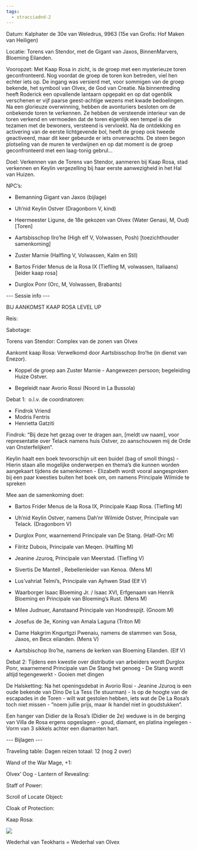 ```yaml
---
tags:
  - stracciadnd-2
---
```

Datum: Kalphater de 30e van Weledrus, 9963 (15e van Grofis: Hof Maken van Heiligen)

Locatie: Torens van Stendor, met de Gigant van Jaxos, BinnenMarvers, Bloeming Eilanden.

Vooropzet: Met Kaap Rosa in zicht, is de groep met een mysterieuze toren geconfronteerd. Nog voordat de groep de toren kon betreden, viel hen echter iets op. De ingang was versierd met, voor sommigen van de groep bekende, het symbool van Olvex, de God van Creatie. Na binnentreding heeft Roderick een opvallende lantaarn opgepakt en op dat ogenblik verschenen er vijf paarse geest-achtige wezens met kwade bedoelingen. Na een glorieuze overwinning, hebben de avonturiers besloten om de onbekende toren te verkennen. Ze hebben de versteende interieur van de toren verkend en vermoeden dat de toren eigenlijk een tempel is die tezamen met de bewoners, versteend is vervloekt. Na de ontdekking en activering van de eerste lichtgevende bol, heeft de groep ook tweede geactiveerd, maar dit keer gebeurde er iets onverwachts. De steen begon plotseling van de muren te verdwijnen en op dat moment is de groep geconfronteerd met een laag-tonig gebrul…

Doel: Verkennen van de Torens van Stendor, aanmeren bij Kaap Rosa, stad verkennen en Keylin vergezelling bij haar eerste aanwezigheid in het Hal van Huizen. 

NPC’s: 

- Bemanning Gigant van Jaxos (bijlage)
    
- Uh’nid Keylin Ostver (Dragonborn V, kind)
    
- Heermeester Ligune, de 18e gekozen van Olvex (Water Genasi, M, Oud)[Toren]
    
- Aartsbisschop Ilro’he (High elf V, Volwassen, Posh) [toezichthouder samenkoming]
    
- Zuster Marnie (Halfling V, Volwassen, Kalm en Stil)
    
- Bartos Frider Menus de la Rosa IX (Tiefling M, volwassen, Italiaans) [leider kaap rosa]
    
- Durglox Ponr (Orc, M, Volwassen, Brabants)
    

--- Sessie info ---

BIJ AANKOMST KAAP ROSA LEVEL UP

Reis: 

Sabotage: 

Torens van Stendor: Complex van de zonen van Olvex

Aankomt kaap Rosa: Verwelkomd door Aartsbisschop Ilro’he (in dienst van Enezor).

- Koppel de groep aan Zuster Marnie - Aangewezen persoon; begeleiding Huize Ostver.
    
- Begeleidt naar Avorio Rossi (Noord in La Bussola)
    

Debat 1:  o.l.v. de coordinatoren:  
- Findrok Vriend  
- Modris Fentris  
- Henrietta Gatziti

Findrok: “Bij deze het gezag over te dragen aan, [meldt uw naam], voor representatie over Telack namens huis Ostver, zo aanschouwen mij de Orde van Onsterfelijken“.

Keylin haalt een boek tevoorschijn uit een buidel (bag of smoll things) - Hierin staan alle mogelijke onderwerpen en thema’s die kunnen worden aangekaart tijdens de samenkomen - Elizabeth wordt vooral aangesproken bij een paar kwesties buiten het boek om, om namens Principale Wilmide te spreken

Mee aan de samenkoming doet:

- Bartos Frider Menus de la Rosa IX, Principale Kaap Rosa. (Tiefling M)
    
- Uh’nid Keylin Ostver, namens Dah’nr Wilmide Ostver, Principale van Telack. (Dragonborn V)
    
- Durglox Ponr, waarnemend Principale van De Stang. (Half-Orc M)
    
- Filritz Dubois, Principale van Meqen. (Halfling M)
    
- Jeanine Jzuroq, Principale van Meerstad. (Tiefling V)
    
- Sivertis De Mantell , Rebellenleider van Kenoa. (Mens M)
    
- Lus’vahriat Telmi’s, Principale van Ayhwen Stad (Elf V)
    
- Waarborger Isaac Bloeming Jr. / Isaac XVI, Erfgenaam van Henrik Bloeming en Principale van Bloeming’s Rust. (Mens M)
    
- Milee Judnuer, Aanstaand Principale van Hondrespijt. (Gnoom M)
    
- Josefus de 3e, Koning van Amala Laguna (Triton M)
    
- Dame Hakgrim Kngurtgzi Pwenaiu, namens de stammen van Sosa, Jaxos, en Becx eilanden. (Mens V)
    
- Aartsbischop Ilro’he, namens de kerken van Bloeming Eilanden. (Elf V)
    

  

Debat 2: Tijdens een kwestie over distributie van arbeiders wordt Durglox Ponr, waarnemend Principale van De Stang het genoeg - De Stang wordt altijd tegengewerkt - Gooien met dingen

De Halsketting: Na het openingsdebat in Avorio Rosi - Jeanine Jzuroq is een oude bekende van Dino De La Tess (1e stuurman) - Is op de hoogte van de escapades in de Toren - wilt wat gestolen hebben, iets wat de De La Rosa’s toch niet missen - “noem jullie prijs, maar ik handel niet in goudstukken”.

Een hanger van Didier de la Rosa’s (Didier de 2e) weduwe is in de berging van Villa de Rosa ergens opgeslagen - goud, diamant, en platina ingelegen - Vorm van 3 sikkels achter een diamanten hart.

  

--- Bijlagen ---

Traveling table: Dagen reizen totaal: 12 (nog 2 over)

Wand of the War Mage, +1:

Olvex’ Oog - Lantern of Revealing:

Staff of Power:

Scroll of Locate Object:

Cloak of Protection:

Kaap Rosa:

![](https://lh6.googleusercontent.com/HV0BFdRXDQEjlhjQoCPMRnlnmuLNB1YNcsR3paVVzEi1nuJdhh6B4cyklP__HICbDnePOdA9LDrj0FkqVCorJhbH5mdsqd-QYXx-QdR3huJmU2tR_stymFAZBbTEXnM2SY4V0pI-OtfMbkGHU4hz)

Wederhal van Teokharis = Wederhal van Olvex